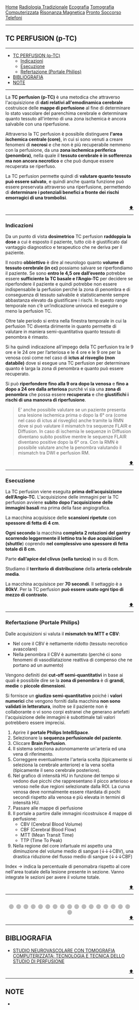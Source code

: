 <head>
<link rel="shortcut icon" type="image/x-icon" href="favicon.ico" />
<title>Perfusion TC (p-TC) | SL Rad Vademecum</title>
<style>
  * {
    box-sizing: border-box;
  }
  /* Slideshow container */
  .slideshow-container {
    max-width: 560px;
    width: 100%;
    position: relative;
    margin: auto;
  }
  /* Hide the images by default */
  .mySlides {
    display: none;
  }
  /* Next & previous buttons */
  .prev,
  .next {
    cursor: pointer;
    position: absolute;
    top: 50%;
    width: auto;
    margin-top: -22px;
    padding: 16px;
    color: white;
    font-weight: bold;
    font-size: 18px;
    transition: 0.6s ease;
    border-radius: 0 3px 3px 0;
    user-select: none;
  }
  /* Position the "next button" to the right */
  .next {
    right: 0;
    border-radius: 3px 0 0 3px;
  }
  /* On hover, add a black background color with a little bit see-through */
  .prev:hover,
  .next:hover {
    background-color: rgba(0, 0, 0, 0.8);
  }
  /* Caption text */
  .text {
    color: #000000;
    background: rgba(176, 190, 197, 0.7) ;
    font-size: 15px;
    padding: 8px 12px;
    position: absolute;
    bottom: 8px;
    width: 100%;
    text-align: center;
  }
  /* Number text (1/3 etc) */
  .numbertext {
    color: #f2f2f2;
    font-size: 12px;
    padding: 8px 12px;
    position: absolute;
    top: 0;
  }
  /* The dots/bullets/indicators */
  .dot {
    cursor: pointer;
    height: 15px;
    width: 15px;
    margin: 0 2px;
    background-color: #bbb;
    border-radius: 50%;
    display: inline-block;
    transition: background-color 0.6s ease;
  }
  .active,
  .dot:hover {
    background-color: #717171;
  }
  }
</style>
</head>


<body>
<div class="topnav">
  <a href="https://sl-rad.github.io/SL-Rad-Vademecum">Home</a>
  <a href="https://sl-rad.github.io/SL-Rad-Vademecum/radiologia_tradizionale.html">Radiologia Tradizionale</a>
  <a href="https://sl-rad.github.io/SL-Rad-Vademecum/ecografia.html">Ecografia</a>
  <a href="https://sl-rad.github.io/SL-Rad-Vademecum/tomografia_computerizzata.html">Tomografia Computerizzata</a>
  <a href="https://sl-rad.github.io/SL-Rad-Vademecum/risonanza_magnetica.html">Risonanza Magnetica</a>
  <a href="https://sl-rad.github.io/SL-Rad-Vademecum/pronto_soccorso.html">Pronto Soccorso</a>
  <a href="https://sl-rad.github.io/SL-Rad-Vademecum/contatti.html">Telefoni</a>
</div>

<hr>

<h2 id="tcperfusion">TC PERFUSION (p-TC)</h2>
<hr>

<ul>
<li><a href="#tcperfusion">TC PERFUSION (p-TC)</a><ul>
<li><a href="#indicazioni">Indicazioni</a></li>
<li><a href="#esecuzione">Esecuzione</a></li>
<li><a href="#refertazioneportalephilips">Refertazione (Portale Philips)</a></li>
</ul>
</li>
<li><a href="#bibliografia">BIBLIOGRAFIA</a></li>
<li><a href="#note">NOTE</a></li>
</ul>
<hr>

<p>La <strong>TC perfusion (p-TC)</strong> è una metodica che attraverso l&#39;acquisizione di <strong>dati relativi all&#39;emodinamica cerebrale</strong> costruisce delle <strong>mappe di perfusione</strong> al fine di determinare lo stato vascolare del parenchima cerebrale e determinare quanto tessuto all&#39;interno di una zona ischemica è ancora salvabile con una riperfusione.</p>
<p>Attraverso la TC perfusion è possibile distinguere <strong>l&#39;area ischemica centrale (core)</strong>, in cui si sono venuti a creare fenomeni di <strong>necrosi</strong> e che non è più recuperabile nemmeno con la perfusione, da una <strong>zona ischemica periferica (penombra)</strong>, nella quale il <strong>tessuto cerebrale è in sofferenza ma non ancora necrotico</strong> e che può dunque essere recuperata se riperfuso. </p>
<p>La TC perfusion permette quindi di <strong>valutare quanto tessuto può essere salvato</strong>, e quindi anche quanta funzione può essere preservata attraverso una riperfusione, permettendo di <strong>determinare i potenziali benefici a fronte dei rischi emorragici di una trombolisi</strong>.</p>
<div style="text-align: right">
<a href="#tcperfusion">⬆️</a>
</div>

<hr>

<h3 id="indicazioni">Indicazioni</h3>
<p>Da un punto di vista <strong>dosimetrico</strong> TC perfusion <strong>raddoppia la dose</strong> a cui è esposto il paziente, tutto ciò è giustificato dal vantaggio diagnostico e terapeutico che ne deriva per il paziente.</p>
<p>Il nostro <strong>obbiettivo</strong> è dire al neurologo quanto <strong>volume di tessuto cerebrale (in cc)</strong> possiamo salvare se riperfondiamo il paziente.
Se sono <strong>entro le 4,5 ore dall’evento</strong> potrebbe essere <strong>sufficiente la TC basale e l’Angio-TC</strong> per decidere se riperfondere il paziente e quindi potrebbe non essere indispensabile la perfusion perché la zona di penombra e di conseguenza di tessuto salvabile è statisticamente sempre abbastanza elevato da giustificare i rischi. 
In questo range temporale non c’è un’indicazione univoca ed eseguire o meno la perfusion TC.</p>
<p>Oltre tale periodo si entra nella finestra temporale in cui la perfusion TC diventa dirimente in quanto permette di valutare in maniera semi-quantitativa quanto tessuto di penombra è rimasto.</p>
<p>Si ha quindi indicazione all&#39;impego della TC perfusion tra le 9 ore e le 24 ore per l’arteriosa e le 4 ore e le 9 ore per la venosa così come nel caso di <strong>ictus al risveglio (non databile)</strong> dove si esegue una TC perfusion per determinare quanto è larga la zona di penombra e quanto può essere recuperato.</p>
<p>Si può <strong>riperfondere fino alla 9 ora dopo la venosa</strong> e <strong>fino a dopo a 24 ore dalla arteriosa</strong> purché vi sia una <strong>zona di penombra</strong> che possa essere <strong>recuperata</strong> e che <strong>giustifichi i rischi di una manovra di riperfusione</strong>.</p>
<blockquote>
<p>E’ anche possibile valutare se un paziente presenta una lesione ischemica prima o dopo la 6° ora (come nel caso di ictus al risveglio) anche tramite la RMN dove si può valutare il mismatch tra sequenze FLAIR e Diffusion.
In caso di ischemia le sequenze in Diffusion diventano subito positive mentre le sequenze FLAIR diventano positive dopo la 6° ora.
Con la RMN è possibile valutare anche la penombra valutando il mismatch tra DWI e perfusion RM.</p>
</blockquote>
<div style="text-align: right">
<a href="#tcperfusion">⬆️</a>
</div>

<hr>

<h3 id="esecuzione">Esecuzione</h3>
<p>La TC perfusion viene eseguita <strong>prima dell’acquisizione dell’Angio-TC</strong>.
L&#39;acquisizione delle immagini per la TC perfusion avviene <strong>subito dopo l&#39;acquisizione delle immagini basali</strong> ma prima della fase angiografica.</p>
<p>La macchina acquisisce delle <strong>scansioni ripetute</strong> con <strong>spessore di fetta di 4 cm</strong>. </p>
<p><strong>Ogni secondo</strong> la macchina <strong>completa 2 rotazioni del gantry</strong> <strong>scorrendo leggermente il lettino tra le due acquisizioni (shuttle</strong>) coprendo <strong>nel complessivo uno spessore di fetta totale di 8 cm.</strong></p>
<p>Parte <strong>dall’apice del clivus (sella turcica)</strong> in su di 8cm.</p>
<p>Studiamo il <strong>territorio di distribuzione</strong> della <strong>arteria celebrale media</strong>.</p>
<p>La macchina acquisisce per <strong>70 secondi</strong>.
Il settaggio è a <strong>80kV</strong>.
Per la TC perfusion <strong>può essere usato ogni tipo di mezzo di contrasto</strong>.</p>
<div style="text-align: right">
<a href="#tcperfusion">⬆️</a>
</div>

<hr>

<h3 id="refertazioneportalephilips">Refertazione (Portale Philips)</h3>
<p>Dalle acquisizioni si valuta il <strong>mismatch tra MTT e CBV</strong>:</p>
<ul>
<li>Nel core il CBV è nettamente ridotto (tessuto necrotico avascolare)</li>
<li>Nella penombra il CBV è aumentato (perché ci sono fenomeni di vasodilatazione reattiva di compenso che ne portano ad un aumento)</li>
</ul>
<p>Vengono definiti dei <strong>cut-off semi-quantitativi</strong> in base ai quali è possibile dire se la <strong>zona di penombra</strong> è di <strong>grandi</strong>, <strong>medie</strong> o <strong>piccole dimensioni</strong>.</p>
<p>Si fornisce un <strong>giudizo semi-quantitativo</strong> poiché i <strong>valori numerici</strong> che vengono forniti dalla macchina <strong>non sono validati in letteratura</strong>, inoltre se il paziente non è collaborante o vi sono corpi estranei che generano artefatti l&#39;acquisizione delle immagini è subottimale tali valori potrebbero essere imprecisi.</p>
<ol>
<li>Aprire il <strong>portale Philips IntelliSpace</strong>.</li>
<li>Selezionare la <strong>sequenza perfusionale del paziente</strong>.</li>
<li>Cliccare <strong>Brain Perfusion</strong>.</li>
<li>Il sistema seleziona autonomamente un&#39;arteria ed una vena di riferimento.</li>
<li>Correggere eventualmente l&#39;arteria scelta (tipicamente si seleziona la cerebrale anteriore) e la vena scelta (tipicamente il seno cerebrale posteriore).</li>
<li>Nel grafico di intensità HU in funzione del tempo si vedono due picchi che rappresentano il picco arterioso e venoso nelle due regioni selezionate dalla ROI.
La curva venosa deve normalmente essere ritardata di pochi secondi rispetto alla venosa e più elevata in termini di intensità HU.</li>
<li>Passare alle mappe di perfusione</li>
<li>Il portale a partire dalle immagini ricostruisce 4 mappe di perfusione:<ul>
<li>CBV (Cerebral Blood Volume)</li>
<li>CBF (Cerebral Blood Flow)</li>
<li>MTT (Mean Transit Time)</li>
<li>TTP (Time To Peak)</li>
</ul>
</li>
<li>Nella regione del core infartuale mi aspetto una diminuzione del volume medio di sangue (&darr;&darr;&darr;CBV), una drastica riduzione del flusso medio di sangue (&darr;&darr;&darr;CBF)</li>
</ol>
<p>Index &rarr; indica la percentuale di penomabra rispetto al core nell&#39;area toatale della lesione presente in sezione. Vanno integrate le sezioni per avere il volume totale.</p>

<div style="text-align: right">
<a href="#tcperfusion">⬆️</a>
</div>

<hr>

<!-- Slideshow container -->
<div class="slideshow-container">
  <!-- Full-width images with number and caption text -->
  <div class="mySlides fade">
    <div class="numbertext">1 / 18</div>
    <img src="https://sl-rad.github.io/SL-Rad-Vademecum/img/tc-perfusion_101_(2).png" style="width: 100%; max-width: 560px" />
    <div class="text">Selezionare la <b>sequenza "perfusione"</b></div>
  </div>

  <div class="mySlides fade">
    <div class="numbertext">2 / 18</div>
    <img src="https://sl-rad.github.io/SL-Rad-Vademecum/img/tc-perfusion_101_(3).png" style="width: 100%; max-width: 560px" />
    <div class="text"></div>
  </div>

  <div class="mySlides fade">
    <div class="numbertext">3 / 18</div>
    <img src="https://sl-rad.github.io/SL-Rad-Vademecum/img/tc-perfusion_101_(4).png" style="width: 100%; max-width: 560px" />
    <div class="text"></div>
  </div>

  <div class="mySlides fade">
    <div class="numbertext">4 / 18</div>
    <img src="https://sl-rad.github.io/SL-Rad-Vademecum/img/tc-perfusion_101_(5).png" style="width: 100%; max-width: 560px" />
    <div class="text"></div>
  </div>

  <div class="mySlides fade">
    <div class="numbertext">5 / 18</div>
    <img src="https://sl-rad.github.io/SL-Rad-Vademecum/img/tc-perfusion_101_(6).png" style="width: 100%; max-width: 560px" />
    <div class="text"></div>
  </div>

  <div class="mySlides fade">
    <div class="numbertext">6 / 18</div>
    <img src="https://sl-rad.github.io/SL-Rad-Vademecum/img/tc-perfusion_101_(8)-grafici.png" style="width: 100%; max-width: 560px" />
    <div class="text"></div>
  </div>

  <div class="mySlides fade">
    <div class="numbertext">7 / 18</div>
    <img src="https://sl-rad.github.io/SL-Rad-Vademecum/img/tc-perfusion_101_(9).png" style="width: 100%; max-width: 560px" />
    <div class="text"></div>
  </div>

  <div class="mySlides fade">
    <div class="numbertext">8 / 18</div>
    <img src="https://sl-rad.github.io/SL-Rad-Vademecum/img/tc-perfusion_101_(10).png" style="width: 100%; max-width: 560px" />
    <div class="text"></div>
  </div>

  <div class="mySlides fade">
    <div class="numbertext">9 / 18</div>
    <img src="https://sl-rad.github.io/SL-Rad-Vademecum/img/tc-perfusion_101_(11).png" style="width: 100%; max-width: 560px" />
    <div class="text"></div>
  </div>

  <div class="mySlides fade">
    <div class="numbertext">10 / 18</div>
    <img src="https://sl-rad.github.io/SL-Rad-Vademecum/img/tc-perfusion_101_(12).png" style="width: 100%; max-width: 560px" />
    <div class="text"></div>
  </div>

  <div class="mySlides fade">
    <div class="numbertext">11 / 18</div>
    <img src="https://sl-rad.github.io/SL-Rad-Vademecum/img/tc-perfusion_101_(12)-tabella.png" style="width: 100%; max-width: 560px" />
    <div class="text"></div>
  </div>

  <div class="mySlides fade">
    <div class="numbertext">12 / 18</div>
    <img src="https://sl-rad.github.io/SL-Rad-Vademecum/img/tc-perfusion_101_(13).png" style="width: 100%; max-width: 560px" />
    <div class="text"></div>
  </div>

  <div class="mySlides fade">
    <div class="numbertext">13 / 18</div>
    <img src="https://sl-rad.github.io/SL-Rad-Vademecum/img/tc-perfusion_101_(14).png" style="width: 100%; max-width: 560px" />
    <div class="text"></div>
  </div>

  <div class="mySlides fade">
    <div class="numbertext">14 / 18</div>
    <img src="https://sl-rad.github.io/SL-Rad-Vademecum/img/tc-perfusion_101_(15).png" style="width: 100%; max-width: 560px" />
    <div class="text"></div>
  </div>

  <div class="mySlides fade">
    <div class="numbertext">15 / 18</div>
    <img src="https://sl-rad.github.io/SL-Rad-Vademecum/img/tc-perfusion_101_(15)-tabella.png" style="width: 100%; max-width: 560px" />
    <div class="text"></div>
  </div>

  <div class="mySlides fade">
    <div class="numbertext">16 / 18</div>
    <img src="https://sl-rad.github.io/SL-Rad-Vademecum/img/perfusion-tc_slices.gif" style="width: 100%; max-width: 560px" />
    <div class="text"></div>
  </div>

  <div class="mySlides fade">
    <div class="numbertext">17 / 18</div>
    <img src="https://sl-rad.github.io/SL-Rad-Vademecum/img/tc-perfusion_101_(32).png" style="width: 100%; max-width: 560px" />
    <div class="text"></div>
  </div>

  <div class="mySlides fade">
    <div class="numbertext">18 / 18</div>
    <img src="https://sl-rad.github.io/SL-Rad-Vademecum/img/tc-perfusion_101_(27).png" style="width: 100%; max-width: 560px" />
    <div class="text"></div>
  </div>

  <!-- Next and previous buttons -->
  <a class="prev" onclick="plusSlides(-1)">&#10094;</a>
  <a class="next" onclick="plusSlides(1)">&#10095;</a>
</div>
<br />

<!-- The dots/circles -->
<div style="text-align: center">
  <span class="dot" onclick="currentSlide(1)"></span>
  <span class="dot" onclick="currentSlide(2)"></span>
  <span class="dot" onclick="currentSlide(3)"></span>
  <span class="dot" onclick="currentSlide(4)"></span>
  <span class="dot" onclick="currentSlide(5)"></span>
  <span class="dot" onclick="currentSlide(6)"></span>
  <span class="dot" onclick="currentSlide(7)"></span>
  <span class="dot" onclick="currentSlide(8)"></span>
  <span class="dot" onclick="currentSlide(9)"></span>
  <span class="dot" onclick="currentSlide(10)"></span>
  <span class="dot" onclick="currentSlide(11)"></span>
  <span class="dot" onclick="currentSlide(12)"></span>
  <span class="dot" onclick="currentSlide(13)"></span>
  <span class="dot" onclick="currentSlide(14)"></span>
  <span class="dot" onclick="currentSlide(15)"></span>
  <span class="dot" onclick="currentSlide(16)"></span>
  <span class="dot" onclick="currentSlide(17)"></span>
  <span class="dot" onclick="currentSlide(18)"></span>
</div>

<script>
  var slideIndex = 1;
  showSlides(slideIndex);

  // Next/previous controls
  function plusSlides(n) {
    showSlides((slideIndex += n));
  }

  // Thumbnail image controls
  function currentSlide(n) {
    showSlides((slideIndex = n));
  }

  function showSlides(n) {
    var i;
    var slides = document.getElementsByClassName("mySlides");
    var dots = document.getElementsByClassName("dot");
    if (n > slides.length) {
      slideIndex = 1;
    }
    if (n < 1) {
      slideIndex = slides.length;
    }
    for (i = 0; i < slides.length; i++) {
      slides[i].style.display = "none";
    }
    for (i = 0; i < dots.length; i++) {
      dots[i].className = dots[i].className.replace(" active", "");
    }
    slides[slideIndex - 1].style.display = "block";
    dots[slideIndex - 1].className += " active";
  }
</script>

<div style="text-align: right">
<a href="#tcperfusion">⬆️</a>
</div>

<hr>

<h2 id="bibliografia">BIBLIOGRAFIA</h2>
<ul>
<li><a href="http://consultatsrm.altervista.org/wp-content/uploads/2016/01/Biffi-studio-perfusionale-encefalo.pdf" target="_blank" rel="noopener noreferrer">STUDIO NEUROVASCOLARE CON TOMOGRAFIA COMPUTERIZZATA: TECNOLOGIA E TECNICA DELLO STUDIO DI PERFUSIONE</a></li>
</ul>
<div style="text-align: right">
<a href="#tcperfusion">⬆️</a>
</div>

<hr>

<h2 id="note">NOTE</h2>
<ul>
<li><a href=""></a></li>
</ul>
</body>
